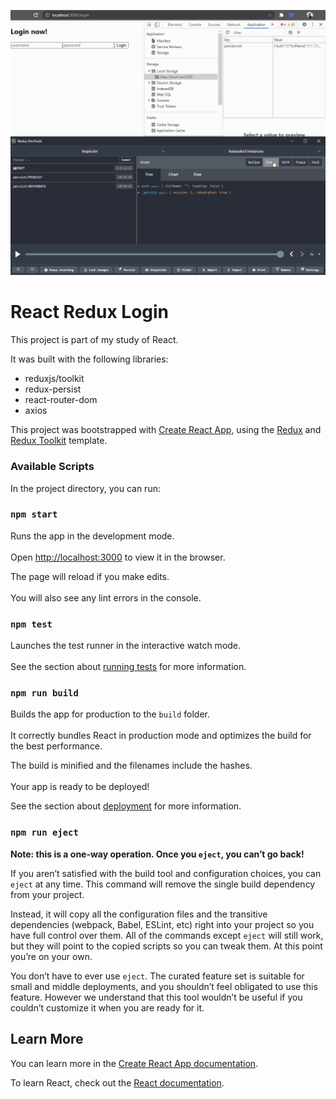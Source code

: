 
![Alt text](images/login-redux-toolkit-persist.gif?raw=true "Demo")

# React Redux Login
This project is part of my study of React.

It was built with the following libraries:
- reduxjs/toolkit
- redux-persist
- react-router-dom
- axios

This project was bootstrapped with [Create React App](https://github.com/facebook/create-react-app), using the [Redux](https://redux.js.org/) and [Redux Toolkit](https://redux-toolkit.js.org/) template.

### Available Scripts

In the project directory, you can run:

### `npm start`

Runs the app in the development mode.<br />  
Open [http://localhost:3000](http://localhost:3000) to view it in the browser.

The page will reload if you make edits.<br />  
You will also see any lint errors in the console.

### `npm test`

Launches the test runner in the interactive watch mode.<br />  
See the section about [running tests](https://facebook.github.io/create-react-app/docs/running-tests) for more information.

### `npm run build`

Builds the app for production to the `build` folder.<br />  
It correctly bundles React in production mode and optimizes the build for the best performance.

The build is minified and the filenames include the hashes.<br />  
Your app is ready to be deployed!

See the section about [deployment](https://facebook.github.io/create-react-app/docs/deployment) for more information.

### `npm run eject`

**Note: this is a one-way operation. Once you `eject`, you can’t go back!**

If you aren’t satisfied with the build tool and configuration choices, you can `eject` at any time. This command will remove the single build dependency from your project.

Instead, it will copy all the configuration files and the transitive dependencies (webpack, Babel, ESLint, etc) right into your project so you have full control over them. All of the commands except `eject` will still work, but they will point to the copied scripts so you can tweak them. At this point you’re on your own.

You don’t have to ever use `eject`. The curated feature set is suitable for small and middle deployments, and you shouldn’t feel obligated to use this feature. However we understand that this tool wouldn’t be useful if you couldn’t customize it when you are ready for it.

## Learn More

You can learn more in the [Create React App documentation](https://facebook.github.io/create-react-app/docs/getting-started).

To learn React, check out the [React documentation](https://reactjs.org/).
